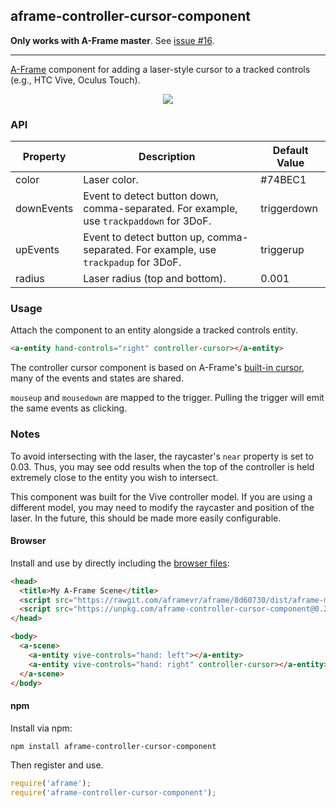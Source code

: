 ## aframe-controller-cursor-component

**Only works with A-Frame master**. See [issue #16](https://github.com/bryik/aframe-controller-cursor-component/issues/16).

<hr>

[A-Frame](https://aframe.io) component for adding a laser-style cursor to a
tracked controls (e.g., HTC Vive, Oculus Touch).

<p align="center">
  <img src="http://i.imgur.com/QCgZWd7.gif"/>
</p>

### API

| Property   | Description                                                                             | Default Value |
|------------|-----------------------------------------------------------------------------------------|---------------|
| color      | Laser color.                                                                            | #74BEC1       |
| downEvents | Event to detect button down, comma-separated. For example, use `trackpaddown` for 3DoF. | triggerdown   |
| upEvents   | Event to detect button up, comma-separated. For example, use `trackpadup` for 3DoF.     | triggerup     |
| radius     | Laser radius (top and bottom).                                                          | 0.001         |

### Usage

Attach the component to an entity alongside a tracked controls entity.

```html
<a-entity hand-controls="right" controller-cursor></a-entity>
```

The controller cursor component is based on A-Frame's [built-in
cursor](https://aframe.io/docs/master/components/cursor.html), many of the
events and states are shared.

`mouseup` and `mousedown` are mapped to the trigger. Pulling the trigger will
emit the same events as clicking.

### Notes

To avoid intersecting with the laser, the raycaster's `near` property is set to
0.03. Thus, you may see odd results when the top of the controller is held
extremely close to the entity you wish to intersect.

This component was built for the Vive controller model. If you are using a
different model, you may need to modify the raycaster and position of the
laser. In the future, this should be made more easily configurable.

#### Browser

Install and use by directly including the [browser files](dist):

```html
<head>
  <title>My A-Frame Scene</title>
  <script src="https://rawgit.com/aframevr/aframe/8d60730/dist/aframe-master.min.js"></script>
  <script src="https://unpkg.com/aframe-controller-cursor-component@0.2.7/dist/aframe-controller-cursor-component.min.js"></script>
</head>

<body>
  <a-scene>
    <a-entity vive-controls="hand: left"></a-entity>
    <a-entity vive-controls="hand: right" controller-cursor></a-entity>
  </a-scene>
</body>
```

#### npm

Install via npm:

```bash
npm install aframe-controller-cursor-component
```

Then register and use.

```js
require('aframe');
require('aframe-controller-cursor-component');
```
